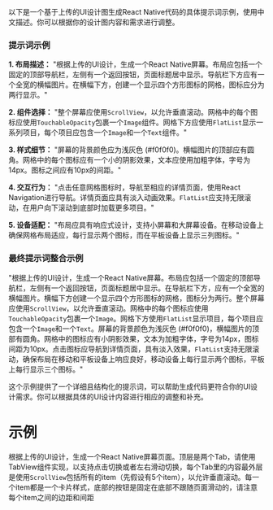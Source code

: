 以下是一个基于上传的UI设计图生成React Native代码的具体提示词示例，使用中文描述。你可以根据你的设计图内容和需求进行调整。

### 提示词示例

**1. 布局描述：** "根据上传的UI设计，生成一个React Native屏幕。布局应包括一个固定的顶部导航栏，左侧有一个返回按钮，页面标题居中显示。导航栏下方应有一个全宽的横幅图片。在横幅下方，创建一个显示四个方形图标的网格，图标应分为两行显示。"

**2. 组件选择：** "整个屏幕应使用`ScrollView`，以允许垂直滚动。网格中的每个图标应使用`TouchableOpacity`包裹一个`Image`组件。网格下方应使用`FlatList`显示一系列项目，每个项目应包含一个`Image`和一个`Text`组件。"

**3. 样式细节：** "屏幕的背景颜色应为浅灰色 (#f0f0f0)。横幅图片的顶部应有圆角。网格中的每个图标应有一个小的阴影效果，文本应使用加粗字体，字号为14px。图标之间应有10px的间距。"

**4. 交互行为：** "点击任意网格图标时，导航至相应的详情页面，使用React Navigation进行导航。详情页面应具有淡入动画效果。`FlatList`应支持无限滚动，在用户向下滚动到底部时加载更多项目。"

**5. 设备适配：** "布局应具有响应式设计，支持小屏幕和大屏幕设备。在移动设备上确保网格布局适应，每行显示两个图标，而在平板设备上显示三列图标。"

### 最终提示词整合示例

"根据上传的UI设计，生成一个React Native屏幕。布局应包括一个固定的顶部导航栏，左侧有一个返回按钮，页面标题居中显示。在导航栏下方，应有一个全宽的横幅图片。横幅下方创建一个显示四个方形图标的网格，图标分为两行。整个屏幕应使用`ScrollView`，以允许垂直滚动。网格中的每个图标应使用`TouchableOpacity`包裹一个`Image`。网格下方使用`FlatList`显示项目，每个项目应包含一个`Image`和一个`Text`。屏幕的背景颜色为浅灰色 (#f0f0f0)，横幅图片的顶部有圆角。网格中的图标应有小阴影效果，文本为加粗字体，字号为14px，图标间距为10px。点击图标应导航到详情页面，具有淡入效果，`FlatList`支持无限滚动，确保布局在移动和平板设备上响应良好，移动设备上每行显示两个图标，平板上每行显示三个图标。"

这个示例提供了一个详细且结构化的提示词，可以帮助生成代码更符合你的UI设计需求。你可以根据具体的UI设计内容进行相应的调整和补充。




# 示例
根据上传的UI设计，生成一个React Native屏幕页面。顶层是两个Tab，请使用TabView组件实现，以支持点击切换或者左右滑动切换，每个Tab里的内容最外层是使用`ScrollView`包括所有的item（先假设有5个item），以允许垂直滚动。每一个item都是一个卡片样式，底部的按钮是固定在底部不跟随页面滑动的，请注意每个item之间的边距和间距